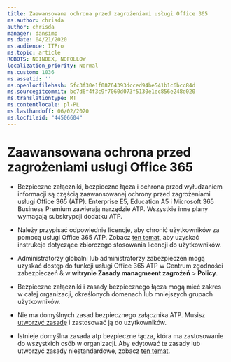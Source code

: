 ```yaml
---
title: Zaawansowana ochrona przed zagrożeniami usługi Office 365
ms.author: chrisda
author: chrisda
manager: dansimp
ms.date: 04/21/2020
ms.audience: ITPro
ms.topic: article
ROBOTS: NOINDEX, NOFOLLOW
localization_priority: Normal
ms.custom: 1036
ms.assetid: ''
ms.openlocfilehash: 5fc3f30e1f08764393dcced94be541b1c6bcc84d
ms.sourcegitcommit: bc7d6f4f3c9f7060d073f5130e1ec856e248d020
ms.translationtype: MT
ms.contentlocale: pl-PL
ms.lasthandoff: 06/02/2020
ms.locfileid: "44506604"
---
```

# <a name="office-365-advanced-threat-protection"></a>Zaawansowana ochrona przed zagrożeniami usługi Office 365

- Bezpieczne załączniki, bezpieczne łącza i ochrona przed wyłudzaniem informacji są częścią zaawansowanej ochrony przed zagrożeniami usługi Office 365 (ATP). Enterprise E5, Education A5 i Microsoft 365 Business Premium zawierają narzędzie ATP. Wszystkie inne plany wymagają subskrypcji dodatku ATP.

- Należy przypisać odpowiednie licencje, aby chronić użytkowników za pomocą usługi Office 365 ATP. Zobacz [ten temat,](https://docs.microsoft.com/microsoft-365/admin/add-users/add-users) aby uzyskać instrukcje dotyczące zbiorczego stosowania licencji do użytkowników.

- Administratorzy globalni lub administratorzy zabezpieczeń mogą uzyskać dostęp do funkcji usługi Office 365 ATP w Centrum zgodności zabezpieczeń & w **witrynie Zasady managmeent zagrożeń** \> **Policy**.

- Bezpieczne załączniki i zasady bezpiecznego łącza mogą mieć zakres w całej organizacji, określonych domenach lub mniejszych grupach użytkowników.

- Nie ma domyślnych zasad bezpiecznego załącznika ATP. Musisz [utworzyć zasadę](https://docs.microsoft.com/microsoft-365/security/office-365-security/set-up-atp-safe-attachments-policies) i zastosować ją do użytkowników.

- Istnieje domyślna zasada atp bezpieczne łącza, która ma zastosowanie do wszystkich osób w organizacji. Aby edytować te zasady lub utworzyć zasady niestandardowe, zobacz [ten temat](https://docs.microsoft.com/microsoft-365/security/office-365-security/set-up-atp-safe-links-policies).
